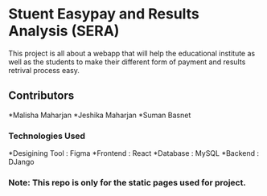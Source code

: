 # Stuent Easypay and Results Analysis (SERA)

This project is all about a webapp that will help the educational institute as well as the students to make their different form of payment and results retrival process easy.

## Contributors

  *Malisha Maharjan
  *Jeshika Maharjan
  *Suman Basnet

### Technologies Used

  *Desigining Tool : Figma
  *Frontend : React
  *Database : MySQL
  *Backend : DJango
  
  ### Note: This repo is only for the static pages used for project.
